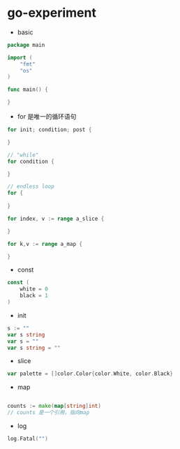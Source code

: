 # go-experiment

- basic 
```go
package main

import (
    "fmt"
    "os"
)

func main() {

}
```

- for 是唯一的循环语句

```go
for init; condition; post {

}

// "while"
for condition {

}

// endless loop
for {
    
}

for index, v := range a_slice {

}

for k,v := range a_map {

}
```
- const
```go
const (
    white = 0
    black = 1
)
```

- init
```go
s := ""
var s string
var s = ""
var s string = ""
```
- slice
```go
var palette = []color.Color{color.White, color.Black}
```
- map
```go

counts := make(map[string]int)
// counts 是一个引用，指向map
```

- log
```go
log.Fatal("")
```
